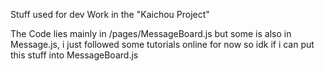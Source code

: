 Stuff used for dev Work in the "Kaichou Project"

The Code lies mainly in /pages/MessageBoard.js but some is also in Message.js, i just followed some tutorials online for now so idk if i can put this stuff into MessageBoard.js